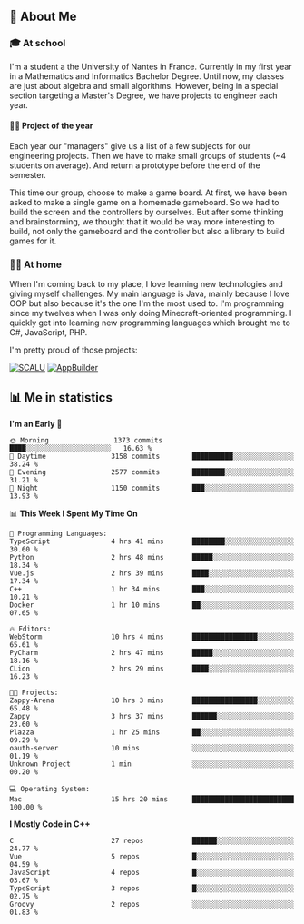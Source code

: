 ## 👀 About Me

### 🎓 At school

I'm a student a the University of Nantes in France. Currently in my first year in a Mathematics and Informatics Bachelor Degree. Until now, my classes are just about algebra and small algorithms. However, being in a special section targeting a Master's Degree, we have projects to engineer each year. 

#### 🔧🔬 Project of the year

Each year our "managers" give us a list of a few subjects for our engineering projects. Then we have to make small groups of students (~4 students on average). And return a prototype before the end of the semester.

This time our group, choose to make a game board. At first, we have been asked to make a single game on a homemade gameboard. So we had to build the screen and the controllers by ourselves. 
But after some thinking and brainstorming, we thought that it would be way more interesting to build, not only the gameboard and the controller but also a library to build games for it.

### 👨‍💻 At home

When I'm coming back to my place, I love learning new technologies and giving myself challenges. My main language is Java, mainly because I love OOP but also because it's the one I'm the most used to. I'm programming since my twelves when I was only doing Minecraft-oriented programming.  I quickly get into learning new programming languages which brought me to C#, JavaScript, PHP. 

I'm pretty proud of those projects:

[![SCALU](https://github-readme-stats.vercel.app/api/pin?username=renardfute&repo=SCALU)](https://github.com/renardfute/scalu)
[![AppBuilder](https://github-readme-stats.vercel.app/api/pin?username=pulsedev2&repo=AppBuilder)](https://github.com/pulsedev2/AppBuilder)

## 📊 Me in statistics
<!--START_SECTION:waka-->
**I'm an Early 🐤** 

```text
🌞 Morning                1373 commits        ████░░░░░░░░░░░░░░░░░░░░░   16.63 % 
🌆 Daytime                3158 commits        ██████████░░░░░░░░░░░░░░░   38.24 % 
🌃 Evening                2577 commits        ████████░░░░░░░░░░░░░░░░░   31.21 % 
🌙 Night                  1150 commits        ███░░░░░░░░░░░░░░░░░░░░░░   13.93 % 
```


📊 **This Week I Spent My Time On** 

```text
💬 Programming Languages: 
TypeScript               4 hrs 41 mins       ████████░░░░░░░░░░░░░░░░░   30.60 % 
Python                   2 hrs 48 mins       █████░░░░░░░░░░░░░░░░░░░░   18.34 % 
Vue.js                   2 hrs 39 mins       ████░░░░░░░░░░░░░░░░░░░░░   17.34 % 
C++                      1 hr 34 mins        ███░░░░░░░░░░░░░░░░░░░░░░   10.21 % 
Docker                   1 hr 10 mins        ██░░░░░░░░░░░░░░░░░░░░░░░   07.65 % 

🔥 Editors: 
WebStorm                 10 hrs 4 mins       ████████████████░░░░░░░░░   65.61 % 
PyCharm                  2 hrs 47 mins       █████░░░░░░░░░░░░░░░░░░░░   18.16 % 
CLion                    2 hrs 29 mins       ████░░░░░░░░░░░░░░░░░░░░░   16.23 % 

🐱‍💻 Projects: 
Zappy-Arena              10 hrs 3 mins       ████████████████░░░░░░░░░   65.48 % 
Zappy                    3 hrs 37 mins       ██████░░░░░░░░░░░░░░░░░░░   23.60 % 
Plazza                   1 hr 25 mins        ██░░░░░░░░░░░░░░░░░░░░░░░   09.29 % 
oauth-server             10 mins             ░░░░░░░░░░░░░░░░░░░░░░░░░   01.19 % 
Unknown Project          1 min               ░░░░░░░░░░░░░░░░░░░░░░░░░   00.20 % 

💻 Operating System: 
Mac                      15 hrs 20 mins      █████████████████████████   100.00 % 
```

**I Mostly Code in C++** 

```text
C                        27 repos            ██████░░░░░░░░░░░░░░░░░░░   24.77 % 
Vue                      5 repos             █░░░░░░░░░░░░░░░░░░░░░░░░   04.59 % 
JavaScript               4 repos             █░░░░░░░░░░░░░░░░░░░░░░░░   03.67 % 
TypeScript               3 repos             █░░░░░░░░░░░░░░░░░░░░░░░░   02.75 % 
Groovy                   2 repos             ░░░░░░░░░░░░░░░░░░░░░░░░░   01.83 % 
```




<!--END_SECTION:waka-->
